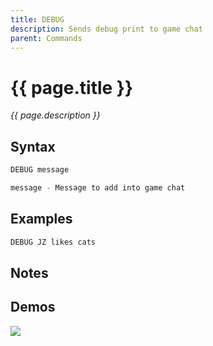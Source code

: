 ```yaml
---
title: DEBUG
description: Sends debug print to game chat
parent: Commands
---
```


# {{ page.title }}

_{{ page.description }}_

## Syntax

```java
DEBUG message 

message - Message to add into game chat
```

## Examples

```java
DEBUG JZ likes cats
```

## Notes


## Demos

![](https://i.imgur.com/w79p1yJ.gif)

